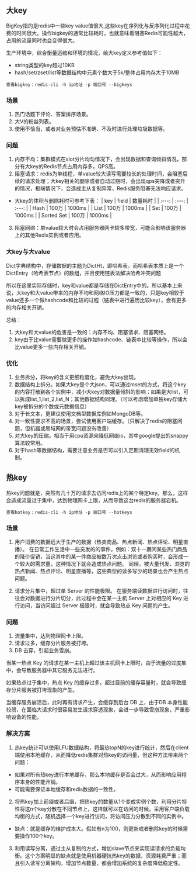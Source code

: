 ## 大key
BigKey指的是redis中一些key value值很大,这些key在序列化与反序列化过程中花费的时间很大。操作bigkey的通常比较耗时，也就意味着阻塞Redis可能性越大，占用的流量同时也会变得很大。

生产环境中，综合衡量运维和环境的情况，给大key定义参考值如下：
- string类型的key超过10KB
- hash/set/zset/list等数据结构中元素个数大于5k/整体占用内存大于10MB
```
查看bigkey：redis-cli -h ip地址 -p 端口号 --bigkeys
```

### 场景
1. 热门话题下评论、答案排序场景。
2. 大V的粉丝列表。
3. 使用不恰当，或者对业务预估不准确、不及时进行处理垃圾数据等。

### 问题
1. 内存不均：集群模式在slot分片均匀情况下，会出现数据和查询倾斜情况，部分有大key的Redis节点占用内存多，QPS高。
2. 阻塞请求：redis为单线程，单value较大读写需要较长的处理时间，会阻塞后续的请求处理；大key相关的删除或者自动过期时，会出现qps突降或者突升的情况，极端情况下，会造成主从复制异常，Redis服务阻塞无法响应请求。
- 大key的体积与删除耗时可参考下表：
    | key | field | 数量耗时 |
    |  :---:  | :---:  | :---: |
    | Hash | 100万 | 1000ms |
    | List | 100万 | 1000ms |
    | Set | 100万 | 1000ms |
    | Sorted Set | 100万 | 1000ms |
3. 阻塞网络：单value较大时会占用服务器网卡较多带宽，可能会影响该服务器上的其他Redis实例或者应用。

### 大key与大value
Dict字典结构中，存储数据的主题为DictHt，即哈希表。而哈希表本质上是一个DictEntry（哈希表节点）的数组，并且使用链表法解决哈希冲突问题

所以在这里实际存储时，key和value都是存储在DictEntry中的。所以基本上来说，大key和大value带来的内存不均和网络IO压力都是一致的，只是key相较于value还多一个做hashcode和比较的过程（链表中进行遍历比较key），会有更多的内存相关开销。

总结：
1. 大key和大value的危害是一致的：内存不均、阻塞请求、阻塞网络。
2. key由于比value需要做更多的操作如hashcode、链表中比较等操作，所以会比value更多一些内存相关开销。

### 优化
1. 业务拆分，将key的含义更细粒度化，避免大key出现。
2. 数据结构上拆分。如果大key是个大json，可以通过mset的方式，将这个key的内容打散到各个实例中，减小大key对数据量倾斜的影响；如果是大list，可以拆成list_1,list_2,list_N；其他数据结构同理。（可以考虑增加单独key存储大key被拆分的个数或元数据信息）
3. 对于长文本，更建议使用文档型数据库例如MongoDB等。
4. 对一致性要求不高的场景，尝试使用客户端缓存。（只解决了redis的阻塞问题，但机器或局域网的带宽问题没有改善）
5. 对大key的压缩。相当于用cpu资源来降低网络io，其中google提出的snappy算法较常用。
6. 对于hash等数据结构，需要注意业务是否可以引入定期清理无效field的机制。

## 热key
热key问题就是，突然有几十万的请求去访问redis上的某个特定key。那么，这样会造成流量过于集中，达到物理网卡上限，从而导致这台redis的服务器宕机。
```
查看hotkey：redis-cli -h ip地址 -p 端口号 --hotkeys
```

### 场景
1. 用户消费的数据远大于生产的数据（热卖商品、热点新闻、热点评论、明星直播）。
在日常工作生活中一些突发的的事件，例如：双十一期间某些热门商品的降价促销，当这其中的某一件商品被数万次点击浏览或者购买时，会形成一个较大的需求量，这种情况下就会造成热点问题。
同理，被大量刊发、浏览的热点新闻、热点评论、明星直播等，这些典型的读多写少的场景也会产生热点问题。

2. 请求分片集中，超过单 Server 的性能极限。
在服务端读数据进行访问时，往往会对数据进行分片切分，此过程中会在某一主机 Server 上对相应的 Key 进行访问，当访问超过 Server 极限时，就会导致热点 Key 问题的产生。

### 问题
1. 流量集中，达到物理网卡上限。
2. 请求过多，缓存分片服务被打垮。
3. DB 击穿，引起业务雪崩。

当某一热点 Key 的请求在某一主机上超过该主机网卡上限时，由于流量的过度集中，会导致服务器中其它服务无法进行。

如果热点过于集中，热点 Key 的缓存过多，超过目前的缓存容量时，就会导致缓存分片服务被打垮现象的产生。

当缓存服务崩溃后，此时再有请求产生，会缓存到后台 DB 上，由于DB 本身性能较弱，在面临大请求时很容易发生请求穿透现象，会进一步导致雪崩现象，严重影响设备的性能。 

### 解决方案
1. 热key统计可以使用LFU数据结构，将最热topN的key进行统计，然后在client端使用本地缓存，从而降低redis集群对热key的访问量，但这种方法带来两个问题：
- 如果对所有热key进行本地缓存，那么本地缓存是否会过大，从而影响应用程序本身的性能开销。
- 可能需要保证本地缓存和redis数据的一致性。
2. 将热key加上前缀或者后缀，把热key的数量从1个变成实例个数，利用分片特性将这n个key分散在不同节点上，这样就可以在访问的时候，采用客户端负载均衡的方式，随机选择一个key进行访问，将访问压力分散到不同的实例中。
- 缺点：就是缓存的维护成本大。假如有n为100，则更新或者删除key的时候需要操作100个key。
3. 利用读写分离，通过主从复制的方式，增加slave节点来实现读请求的负载均衡。这个方案明显的缺点就是使用机器硬抗热key的数据，资源耗费严重；而且引入读写分离架构，增加节点数量，都会增加系统的复杂度降低稳定性。